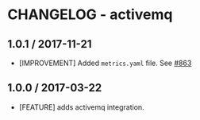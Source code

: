 # CHANGELOG - activemq

## 1.0.1 / 2017-11-21

* [IMPROVEMENT] Added `metrics.yaml` file. See [#863][]

## 1.0.0 / 2017-03-22

* [FEATURE] adds activemq integration.

<!--- The following link definition list is generated by PimpMyChangelog --->
[#863]: https://github.com/DataDog/integrations-core/issues/863
